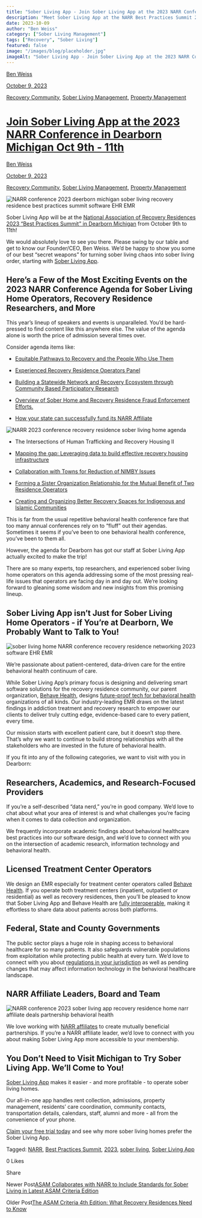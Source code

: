 ```yaml
---
title: "Sober Living App - Join Sober Living App at the 2023 NARR Conference in Dearborn Michigan Oct 9th - 11th"
description: "Meet Sober Living App at the NARR Best Practices Summit 2023 in Dearborn, MI (Oct 9-11). Event details & our participation info."
date: 2023-10-09
author: "Ben Weiss"
category: ["Sober Living Management"]
tags: ["Recovery", "Sober Living"]
featured: false
image: "/images/blog/placeholder.jpg"
imageAlt: "Sober Living App - Join Sober Living App at the 2023 NARR Conference in Dearborn Michigan Oct 9th - 11th"
---
```


[Ben Weiss](../../../../sober-living-app-blog%EF%B9%96author=5a811b27db7926c296af1851.html)

[October 9, 2023](join-sober-living-app-at-the-2023-narr-conference-in-deerborn-michigan-oct-9th-11th.html)

[Recovery Community](../../../category/Recovery+Community.html), [Sober Living Management](../../../category/Sober+Living+Management.html), [Property Management](../../../category/Property+Management.html)

#  [Join Sober Living App at the 2023 NARR Conference in Dearborn Michigan Oct 9th - 11th](join-sober-living-app-at-the-2023-narr-conference-in-deerborn-michigan-oct-9th-11th.html)

[Ben Weiss](../../../../sober-living-app-blog%EF%B9%96author=5a811b27db7926c296af1851.html)

[October 9, 2023](join-sober-living-app-at-the-2023-narr-conference-in-deerborn-michigan-oct-9th-11th.html)

[Recovery Community](../../../category/Recovery+Community.html), [Sober Living Management](../../../category/Sober+Living+Management.html), [Property Management](../../../category/Property+Management.html)

![NARR conference 2023 deerborn michigan sober living recovery residence best practices summit software EHR EMR](/images/blog/join-sober-living-app-at-the-2023-narr-conference-in-deerborn-michigan-oct-9th-11th/Screen_Shot_2023-10-05_at_8.45.40_PM.png)

Sober Living App will be at the [National Association of Recovery Residences 2023 “Best Practices Summit” in Dearborn Michigan](https://events.narronline.org/2023/3190580) from October 9th to 11th! 

We would absolutely love to see you there. Please swing by our table and get to know our Founder/CEO, Ben Weiss. We’d be happy to show you some of our best “secret weapons” for turning sober living chaos into sober living order, starting with [Sober Living App](../../../../index.html). 

## Here’s a Few of the Most Exciting Events on the 2023 NARR Conference Agenda for Sober Living Home Operators, Recovery Residence Researchers, and More

This year’s lineup of speakers and events is unparalleled. You’d be hard-pressed to find content like this anywhere else. The value of the agenda alone is worth the price of admission several times over. 

Consider agenda items like: 

  * [Equitable Pathways to Recovery and the People Who Use Them](https://events.narronline.org/2023/session/1769848/equitable-pathways-to-recovery-and-the-people-who-use-them)

  * [Experienced Recovery Residence Operators Panel](https://events.narronline.org/2023/session/1737538/experienced-recovery-residence-operators-panel)

  * [Building a Statewide Network and Recovery Ecosystem through Community Based Participatory Research](https://events.narronline.org/2023/session/1663235/building-a-statewide-network-and-recovery-ecosystem-through-community-based-participatory-research)

  * [Overview of Sober Home and Recovery Residence Fraud Enforcement Efforts.](https://events.narronline.org/2023/session/1663682/overview-of-sober-home-and-recovery-residence-fraud-enforcement-efforts.)

  * [How your state can successfully fund its NARR Affiliate](https://events.narronline.org/2023/session/1752392/how-your-state-can-successfully-fund-its-narr-affiliate)

![NARR 2023 conference recovery residence sober living home agenda](/images/blog/join-sober-living-app-at-the-2023-narr-conference-in-deerborn-michigan-oct-9th-11th/Screen_Shot_2023-10-05_at_8.52.35_PM.png)

  * The Intersections of Human Trafficking and Recovery Housing II

  * [Mapping the gap: Leveraging data to build effective recovery housing infrastructure](https://events.narronline.org/2023/session/1677747/mapping-the-gap-leveraging-data-to-build-effective-recovery-housing-infrastructure)

  * [Collaboration with Towns for Reduction of NIMBY Issues](https://events.narronline.org/2023/session/1617293/collaboration-with-towns-for-reduction-of-nimby-issues)

  * [Forming a Sister Organization Relationship for the Mutual Benefit of Two Residence Operators](https://events.narronline.org/2023/session/1769850/forming-a-sister-organization-relationship-for-the-mutual-benefit-of-two-residence-operators)

  * [Creating and Organizing Better Recovery Spaces for Indigenous and Islamic Communities](https://events.narronline.org/2023/session/1752391/creating-and-organizing-better-recovery-spaces-for-indigenous-and-islamic-communities)

This is far from the usual repetitive behavioral health conference fare that too many annual conferences rely on to “fluff” out their agendas. Sometimes it seems if you’ve been to one behavioral health conference, you’ve been to them all. 

However, the agenda for Dearborn has got our staff at Sober Living App actually excited to make the trip! 

There are so many experts, top researchers, and experienced sober living home operators on this agenda addressing some of the most pressing real-life issues that operators are facing day in and day out. We’re looking forward to gleaning some wisdom and new insights from this promising lineup. 

## Sober Living App isn’t Just for Sober Living Home Operators - if You’re at Dearborn, We Probably Want to Talk to You!

![sober living home NARR conference recovery residence networking 2023 software EHR EMR](/images/blog/join-sober-living-app-at-the-2023-narr-conference-in-deerborn-michigan-oct-9th-11th/Screen_Shot_2023-10-06_at_11.20.07_AM.png)

We’re passionate about patient-centered, data-driven care for the entire behavioral health continuum of care. 

While Sober Living App’s primary focus is designing and delivering smart software solutions for the recovery residence community, our parent organization, [Behave Health](https://behavehealth.com/), designs [future-proof tech for behavioral health](https://behavehealth.com/blog/2021/3/23/can-your-addiction-treatment-centers-ehr-handle-values-based-care) organizations of all kinds. Our industry-leading EMR draws on the latest findings in addiction treatment and recovery research to empower our clients to deliver truly cutting edge, evidence-based care to every patient, every time.

Our mission starts with excellent patient care, but it doesn’t stop there. That’s why we want to continue to build strong relationships with all the stakeholders who are invested in the future of behavioral health. 

If you fit into any of the following categories, we want to visit with you in Dearborn: 

## Researchers, Academics, and Research-Focused Providers

If you’re a self-described “data nerd,” you’re in good company. We’d love to chat about what your area of interest is and what challenges you’re facing when it comes to data collection and organization. 

We frequently incorporate academic findings about behavioral healthcare best practices into our software design, and we’d love to connect with you on the intersection of academic research, information technology and behavioral health. 

## Licensed Treatment Center Operators 

We design an EMR especially for treatment center operators called [Behave Health](https://behavehealth.com/). If you operate both treatment centers (inpatient, outpatient or residential) as well as recovery residences, then you’ll be pleased to know that Sober Living App and Behave Health are [fully interoperable](https://behavehealth.com/blog/2023/8/15/top-4-most-wanted-emr-features-for-addiction-treatment-in-2024), making it effortless to share data about patients across both platforms. 

## Federal, State and County Governments

The public sector plays a huge role in shaping access to behavioral healthcare for so many patients. It also safeguards vulnerable populations from exploitation while protecting public health at every turn. We’d love to connect with you about [regulations in your jurisdiction](../../../2021/8/3/understanding-national-regulations-on-sober-living-homes-in-the-united-states-part-1.html) as well as pending changes that may affect information technology in the behavioral healthcare landscape. 

## NARR Affiliate Leaders, Board and Team

![NARR conference 2023 sober living app recovery residence home narr affiliate deals partnership behavioral health](/images/blog/join-sober-living-app-at-the-2023-narr-conference-in-deerborn-michigan-oct-9th-11th/Screen_Shot_2023-10-05_at_8.45.27_PM.png)

We love working with [NARR affiliates](https://narronline.org/affiliate-directory/) to create mutually beneficial partnerships. If you’re a NARR affiliate leader, we’d love to connect with you about making Sober Living App more accessible to your membership.

## You Don’t Need to Visit Michigan to Try Sober Living App. We’ll Come to You!

[Sober Living App](../../../../index.html) makes it easier - and more profitable - to operate sober living homes. 

Our all-in-one app handles rent collection, admissions, property management, residents’ care coordination, community contacts, transportation details, calendars, staff, alumni and more - all from the convenience of your phone.  

[Claim your free trial today](https://behavehealth.com/get-started) and see why more sober living homes prefer the Sober Living App.

Tagged: [NARR](../../../tag/NARR.html), [Best Practices Summit](../../../tag/Best+Practices+Summit.html), [2023](../../../tag/2023.html), [sober living](../../../tag/sober+living.html), [Sober Living App](../../../tag/Sober+Living+App.html)

0 Likes

Share

Newer Post[ASAM Collaborates with NARR to Include Standards for Sober Living in Latest ASAM Criteria Edition ](../13/asam-collaborates-with-narr-to-include-standards-for-sober-living-in-latest-asam-criteria-editionnbsp.html)

Older Post[The ASAM Criteria 4th Edition: What Recovery Residences Need to Know](../../9/30/the-asam-criteria-4th-edition-what-recovery-residences-need-to-know.html)